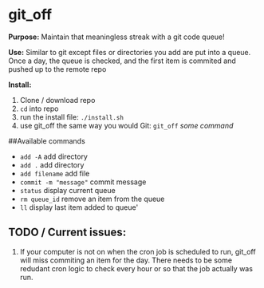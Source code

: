 # git_off
**Purpose:** Maintain that meaningless streak with a git code queue!

**Use:** Similar to git except files or directories you add are put into a queue. Once a day, the queue is checked, and the first item is commited and pushed up to the remote repo

**Install:**

1. Clone / download repo
2. `cd` into repo
3. run the install file: `./install.sh`
4. use git_off the same way you would Git: `git_off` *some command*

##Available commands

- `add -A`       add directory
- `add .`         add directory
- `add filename`  add file
- `commit -m "message"`     commit message
- `status`        display current queue
- `rm queue_id`   remove an item from the queue
- `ll`            display last item added to queue'
  
  
## TODO / Current issues:

1. If your computer is not on when the cron job is scheduled to run, git_off will miss commiting an item for the day. There needs to be some redudant cron logic to check every hour or so that the job actually was run. 
